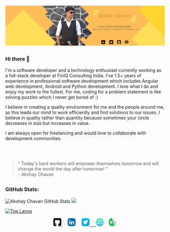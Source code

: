 ![enter image description here](https://raw.githubusercontent.com/AkshayChavan7/AkshayChavan7/main/LinkedIn%20Banner%20Yellow.png)
##
### Hi there 👋 

I'm a software developer and a technology enthusiast currently working as a full-stack developer at FinIQ Consulting India. I've 1.5+ years of experience in professional software development which includes Angular web development, Android and Python development. I love what I do and enjoy my work to the fullest. For me, coding for a problem statement is like solving puzzles which I never get bored of :) 

I believe in creating a quality environment for me and the people around me, as this leads our mind to work efficiently and find solutions to our issues. I believe in quality rather than quantity because sometimes your circle decreases in size but increases in value. 

I am always open for freelancing and would love to collaborate with development communities.

<br/>
<br/>
    
   > " Today's hard workers will empower themselves tomorrow and will change the world the day after tomorrow! "
   > <br/> - Akshay Chavan
##  
    
### GitHub Stats: 
    
![Akshay Chavan GitHub
    Stats](https://github-readme-stats.vercel.app/api?username=AkshayChavan7&&show_icons=true&title_color=ffffff&icon_color=13&text_color=daf7dc&bg_color=151515)
![](https://visitor-badge.glitch.me/badge?page_id=AkshayChavan7.AkshayChavan7)    
    
[![Top
    Langs](https://github-readme-stats.vercel.app/api/top-langs/?username=AkshayChavan7&card_width=494px)](https://github.com/AkshayChavan7/github-readme-stats)

<div align=center>
<a href="https://github.com/AkshayChavan7"><img src="https://raw.githubusercontent.com/AkshayChavan7/AkshayChavan7/main/github-sign.png" width=25px height=25px> </a>&nbsp;&nbsp;&nbsp;
<a href="https://www.linkedin.com/in/akshaychavan7"><img src="https://raw.githubusercontent.com/AkshayChavan7/AkshayChavan7/main/linkedin.png" width=25px height=25px></a> &nbsp;&nbsp;&nbsp;
<a href="https://mobile.twitter.com/Aksh_ayC7"><img src="https://raw.githubusercontent.com/AkshayChavan7/AkshayChavan7/main/twitter.png" width=25px height=25px> &nbsp;&nbsp;&nbsp;
<a href="https://akshaychavan7.github.io/"><img src="https://raw.githubusercontent.com/AkshayChavan7/AkshayChavan7/main/www.png" width=25px height=25px></a>&nbsp;&nbsp;&nbsp;
<a href="https://www.hackerrank.com/Chavan_Akshay_S?hr_r=1"><img src="https://raw.githubusercontent.com/AkshayChavan7/AkshayChavan7/main/hackerrank.png" width=25px height=25px></a>
</div>
